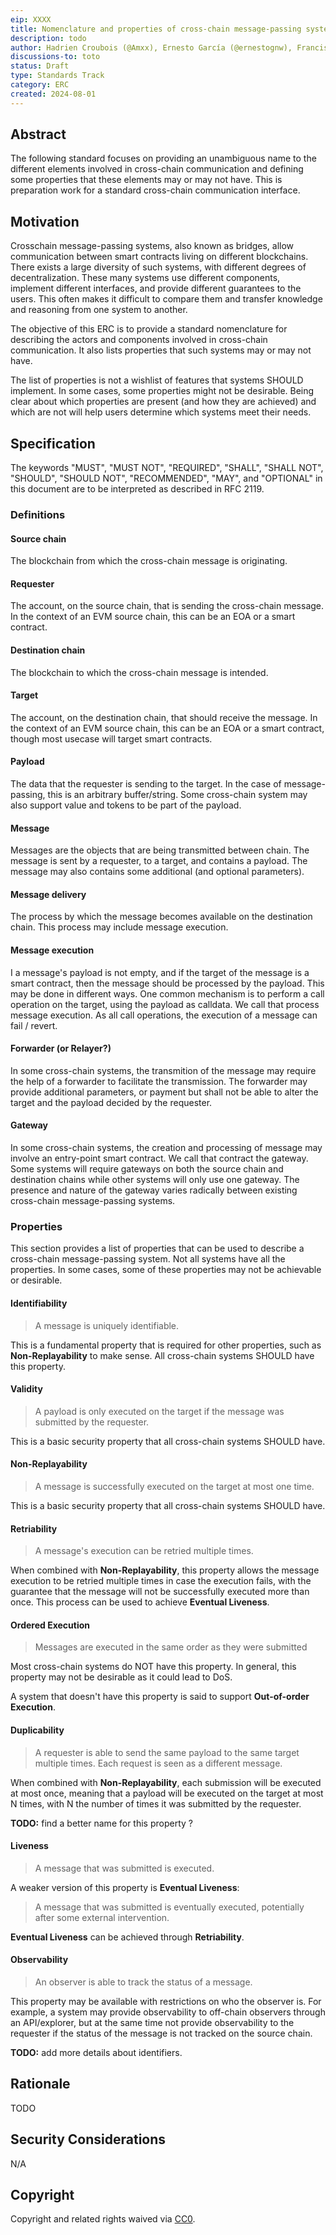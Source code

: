 ```yaml
---
eip: XXXX
title: Nomenclature and properties of cross-chain message-passing systems.
description: todo
author: Hadrien Croubois (@Amxx), Ernesto García (@ernestognw), Francisco Giordano (@frangio)
discussions-to: toto
status: Draft
type: Standards Track
category: ERC
created: 2024-08-01
---
```


## Abstract

The following standard focuses on providing an unambiguous name to the different elements involved in cross-chain communication and defining some properties that these elements may or may not have. This is preparation work for a standard cross-chain communication interface.

## Motivation

Crosschain message-passing systems, also known as bridges, allow communication between smart contracts living on different blockchains. There exists a large diversity of such systems, with different degrees of decentralization. These many systems use different components, implement different interfaces, and provide different guarantees to the users. This often makes it difficult to compare them and transfer knowledge and reasoning from one system to another.

The objective of this ERC is to provide a standard nomenclature for describing the actors and components involved in cross-chain communication. It also lists properties that such systems may or may not have.

The list of properties is not a wishlist of features that systems SHOULD implement. In some cases, some properties might not be desirable. Being clear about which properties are present (and how they are achieved) and which are not will help users determine which systems meet their needs.

## Specification

The keywords "MUST", "MUST NOT", "REQUIRED", "SHALL", "SHALL NOT", "SHOULD", "SHOULD NOT", "RECOMMENDED",  "MAY", and "OPTIONAL" in this document are to be interpreted as described in RFC 2119.

### Definitions

#### Source chain

The blockchain from which the cross-chain message is originating.

#### Requester

The account, on the source chain, that is sending the cross-chain message. In the context of an EVM source chain, this can be an EOA or a smart contract.

#### Destination chain

The blockchain to which the cross-chain message is intended.

#### Target

The account, on the destination chain, that should receive the message. In the context of an EVM source chain, this can be an EOA or a smart contract, though most usecase will target smart contracts.

#### Payload

The data that the requester is sending to the target. In the case of message-passing, this is an arbitrary buffer/string. Some cross-chain system may also support value and tokens to be part of the payload.

#### Message

Messages are the objects that are being transmitted between chain. The message is sent by a requester, to a target, and contains a payload. The message may also contains some additional (and optional parameters).

#### Message delivery

The process by which the message becomes available on the destination chain. This process may include message execution.

#### Message execution

I a message's payload is not empty, and if the target of the message is a smart contract, then the message should be processed by the payload. This may be done in different ways. One common mechanism is to perform a call operation on the target, using the payload as calldata. We call that process message execution. As all call operations, the execution of a message can fail / revert.

#### Forwarder (or Relayer?)

In some cross-chain systems, the transmition of the message may require the help of a forwarder to facilitate the transmission. The forwarder may provide additional parameters, or payment but shall not be able to alter the target and the payload decided by the requester.

#### Gateway

In some cross-chain systems, the creation and processing of message may involve an entry-point smart contract. We call that contract the gateway. Some systems will require gateways on both the source chain and destination chains while other systems will only use one gateway. The presence and nature of the gateway varies radically between existing cross-chain message-passing systems.

### Properties

This section provides a list of properties that can be used to describe a cross-chain message-passing system. Not all systems have all the properties. In some cases, some of these properties may not be achievable or desirable.

#### Identifiability

> A message is uniquely identifiable.

This is a fundamental property that is required for other properties, such as **Non-Replayability** to make sense. All cross-chain systems SHOULD have this property.

#### Validity

> A payload is only executed on the target if the message was submitted by the requester.

This is a basic security property that all cross-chain systems SHOULD have.

#### Non-Replayability

> A message is successfully executed on the target at most one time.

This is a basic security property that all cross-chain systems SHOULD have.

#### Retriability

> A message's execution can be retried multiple times.

When combined with **Non-Replayability**, this property allows the message execution to be retried multiple times in case the execution fails, with the guarantee that the message will not be successfully executed more than once. This process can be used to achieve **Eventual Liveness**.

#### Ordered Execution

> Messages are executed in the same order as they were submitted

Most cross-chain systems do NOT have this property. In general, this property may not be desirable as it could lead to DoS.

A system that doesn't have this property is said to support **Out-of-order Execution**.

#### Duplicability

> A requester is able to send the same payload to the same target multiple times. Each request is seen as a different message.

When combined with **Non-Replayability**, each submission will be executed at most once, meaning that a payload will be executed on the target at most N times, with N the number of times it was submitted by the requester.

**TODO:** find a better name for this property ?

#### Liveness

> A message that was submitted is executed.

A weaker version of this property is **Eventual Liveness**:

> A message that was submitted is eventually executed, potentially after some external intervention.

**Eventual Liveness** can be achieved through **Retriability**.

#### Observability

> An observer is able to track the status of a message.

This property may be available with restrictions on who the observer is. For example, a system may provide observability to off-chain observers through an API/explorer, but at the same time not provide observability to the requester if the status of the message is not tracked on the source chain.

**TODO:** add more details about identifiers.

## Rationale

TODO

## Security Considerations

N/A

## Copyright

Copyright and related rights waived via [CC0](../LICENSE.md).

